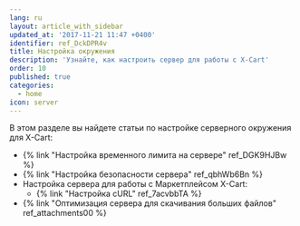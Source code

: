 ```yaml
---
lang: ru
layout: article_with_sidebar
updated_at: '2017-11-21 11:47 +0400'
identifier: ref_DckDPR4v
title: Настройка окружения
description: 'Узнайте, как настроить сервер для работы с X-Cart'
order: 10
published: true
categories:
  - home
icon: server
---
```

В этом разделе вы найдете статьи по настройке серверного окружения для X-Cart:

*   {% link "Настройка временного лимита на сервере" ref_DGK9HJBw %}
*   {% link "Настройка безопасности сервера" ref_qbhWb6Bn %}
*   Настройка сервера для работы с Маркетплейсом X-Cart: 
    *   {% link "Настройка cURL" ref_7acvbbTA %}
*   {% link "Оптимизация сервера для скачивания больших файлов" ref_attachments00 %}